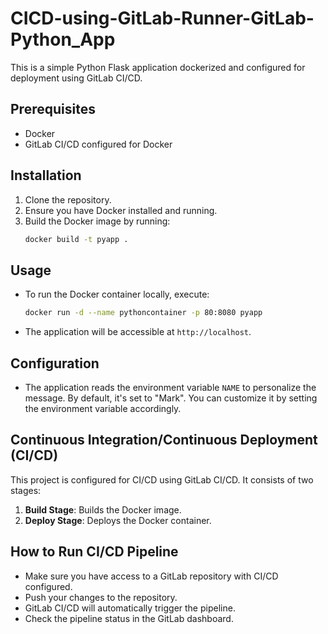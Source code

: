 # CICD-using-GitLab-Runner-GitLab-Python_App
This is a simple Python Flask application dockerized and configured for deployment using GitLab CI/CD.

## Prerequisites

- Docker
- GitLab CI/CD configured for Docker

## Installation

1. Clone the repository.
2. Ensure you have Docker installed and running.
3. Build the Docker image by running:
    ```bash
    docker build -t pyapp .
    ```

## Usage

- To run the Docker container locally, execute:
    ```bash
    docker run -d --name pythoncontainer -p 80:8080 pyapp
    ```
- The application will be accessible at `http://localhost`.

## Configuration

- The application reads the environment variable `NAME` to personalize the message. By default, it's set to "Mark". You can customize it by setting the environment variable accordingly.

## Continuous Integration/Continuous Deployment (CI/CD)

This project is configured for CI/CD using GitLab CI/CD. It consists of two stages:
1. **Build Stage**: Builds the Docker image.
2. **Deploy Stage**: Deploys the Docker container.

## How to Run CI/CD Pipeline

- Make sure you have access to a GitLab repository with CI/CD configured.
- Push your changes to the repository.
- GitLab CI/CD will automatically trigger the pipeline.
- Check the pipeline status in the GitLab dashboard.
